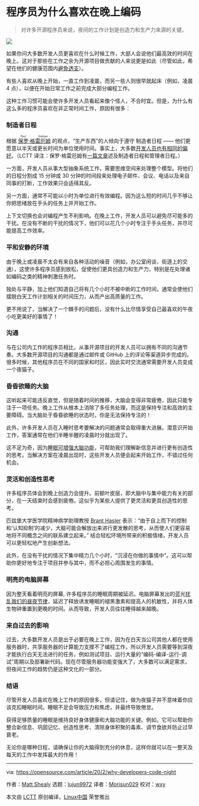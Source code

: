 [#]: collector: (lujun9972)
[#]: translator: (Morisun029)
[#]: reviewer: (wxy)
[#]: publisher: (wxy)
[#]: url: (https://linux.cn/article-11924-1.html)
[#]: subject: (Why developers like to code at night)
[#]: via: (https://opensource.com/article/20/2/why-developers-code-night)
[#]: author: (Matt Shealy https://opensource.com/users/mshealy)

程序员为什么喜欢在晚上编码
======

> 对许多开源程序员来说，夜间的工作计划是创造力和生产力来源的关键。

![](https://img.linux.net.cn/data/attachment/album/202002/24/104251b2hxch46h45c8zwd.jpg)

如果你问大多数开发人员更喜欢在什么时候工作，大部人会说他们最高效的时间在晚上。这对于那些在工作之余为开源项目做贡献的人来说更是如此（尽管如此，希望在他们的健康范围内[避免透支][2]）。

有些人喜欢从晚上开始，一直工作到凌晨，而另一些人则很早就起床（例如，凌晨 4 点），以便在开始日常工作之前完成大部分编程工作。

这种工作习惯可能会使许多开发人员看起来像个怪人，不合时宜。但是，为什么有这么多的程序员喜欢在非正常时间工作，原因有很多：

### 制造者日程

根据 <ruby>[保罗·格雷厄姆][3]<rt>Paul Graham</rt></ruby> 的观点，“生产东西”的人倾向于遵守 制造者日程 —— 他们更愿意以半天或更长时间为单位使用时间。事实上，大多数[开发人员也有相同的偏好][4]。（LCTT 译注：保罗·格雷厄姆有[一篇文章][8]述及制造者日程和管理者日程。）

一方面，开发人员从事大型抽象系统工作，需要思维空间来处理整个模型。将他们的日程分割成 15 分钟或 30 分钟的时间段来处理电子邮件、会议、电话以及来自同事的打断，工作效果只会适得其反。

另一方面，通常不可能以小时为单位进行有效编程。因为这么短的时间几乎不够让你把思绪放在手头的任务上并开始工作。

上下文切换也会对编程产生不利影响。在晚上工作，开发人员可以避免尽可能多的干扰。在没有不断的干扰的情况下，他们可以花几个小时专注于手头任务，并尽可能提高工作效率。

### 平和安静的环境

由于晚上或凌晨不太会有来自各种活动的噪音（例如，办公室闲谈、街道上的交通），这使许多程序员感到放松，促使他们更具创造力和生产力，特别是在处理诸如编码之类的精神刺激任务时。

独处与平静，加上他们知道自己将有几个小时不被中断的工作时间，通常会使他们摆脱白天工作计划相关的时间压力，从而产出高质量的工作。

更不用说了，当解决了一个棘手的问题后，没有什么比尽情享受自己最喜欢的午夜小吃更美好的事情了！

### 沟通

与在公司内工作的程序员相比，从事开源项目的开发人员可以拥有不同的沟通节奏。大多数开源项目的沟通都是通过邮件或 GitHub 上的评论等渠道异步完成的。很多时候，其他程序员在不同的国家和时区，因此实时交流通常需要开发人员变成一个夜猫子。

### 昏昏欲睡的大脑

这听起来可能违反直觉，但是随着时间的推移，大脑会变得非常疲倦，因此只能专注于一项任务。晚上工作从根本上消除了多任务处理，而这是保持专注和高效的主要障碍。当大脑处于昏昏欲睡的状态时，你是无法保持专注的！

此外，许多开发人员在入睡时思考要解决的问题通常会取得重大进展。潜意识开始工作，答案通常在他们半睡半醒的凌晨时分就出现了。

这不足为奇，因为[睡眠可增强大脑功能][5]，可帮助我们理解新信息并进行更有创造性的思考。当解决方案在凌晨出现时，这些开发人员便会起来开始工作，不错过任何机会。

### 灵活和创造性思考

许多程序员体会到晚上创造力会提升。前额叶皮层，即大脑中与集中能力有关的部分，在一天结束时会感到疲倦。这似乎为某些人提供了更灵活和更具创造性的思考。

匹兹堡大学医学院精神病学助理教授 [Brant Hasler][6] 表示：“由于自上而下的控制和‘认知抑制’的减少，大脑可能会解放出来进行更发散的思考，从而使人们更容易地将不同概念之间的联系建立起来。” 结合轻松环境所带来的积极情绪，开发人员可以更轻松地产生创新想法。

此外，在没有干扰的情况下集中精力几个小时，“沉浸在你做的事情中”。这可以帮助你更好地专注于项目并参与其中，而不必担心周围发生的事情。

### 明亮的电脑屏幕

因为整天看着明亮的屏幕, 许多程序员的睡眠周期被延迟。电脑屏幕发出的蓝光[扰乱我们的昼夜节律][7]，延迟了释放诱发睡眠的褪黑激素和提高人的机敏性，并将人体生物钟重置到更晚的时间。从而导致，开发人员往往睡得越来越晚。

### 来自过去的影响

过去，大多数开发人员是出于必要在晚上工作，因为在白天当公司其他人都在使用服务器时，共享服务器的计算能力支撑不了编程工作，所以开发人员需要等到深夜才能执行白天无法进行的任务，例如测试项目、运行大量的“编码-编译-运行-调试”周期以及部署新代码。现在尽管服务器功能变强大了，大多数可以满足需求，但夜间工作的趋势仍是这种文化的一部分。

### 结语

尽管开发人员喜欢在晚上工作的原因很多，但请记住，做为夜猫子并不意味着你应该克扣睡眠时间。睡眠不足会导致压力和焦虑，并最终导致倦怠。

获得足够质量的睡眠是维持良好身体健康和大脑功能的关键。例如，它可以帮助你整合新信息、巩固记忆、创造性思考、清除身体积聚的毒素、调节食欲并防止过早衰老。

无论你是哪种日程，请确保让你的大脑得到充分的休息，这样你就可以在一整天及每天的工作中发挥最大的作用！

--------------------------------------------------------------------------------

via: https://opensource.com/article/20/2/why-developers-code-night

作者：[Matt Shealy][a]
选题：[lujun9972][b]
译者：[Morisun029](https://github.com/Morisun029)
校对：[wxy](https://github.com/wxy)

本文由 [LCTT](https://github.com/LCTT/TranslateProject) 原创编译，[Linux中国](https://linux.cn/) 荣誉推出

[a]: https://opensource.com/users/mshealy
[b]: https://github.com/lujun9972
[1]: https://opensource.com/sites/default/files/styles/image-full-size/public/lead-images/computer_code_programming_laptop.jpg?itok=ormv35tV (Person programming on a laptop on a building)
[2]: https://opensource.com/article/19/11/burnout-open-source-communities
[3]: http://www.paulgraham.com/makersschedule.html
[4]: https://www.chamberofcommerce.com/business-advice/software-development-trends-overtaking-the-market
[5]: https://amerisleep.com/blog/sleep-impacts-brain-health/
[6]: https://www.vice.com/en_us/article/mb58a8/late-night-creativity-spike
[7]: https://www.sleepfoundation.org/articles/how-blue-light-affects-kids-sleep
[8]: http://www.paulgraham.com/makersschedule.html
